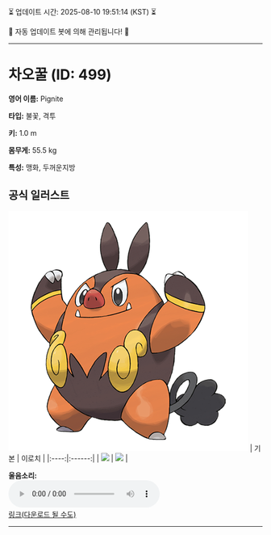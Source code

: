 
⏳ 업데이트 시간: 2025-08-10 19:51:14 (KST) ⏳

🤖 자동 업데이트 봇에 의해 관리됩니다! 🤖

---

# 차오꿀 (ID: 499)
**영어 이름:** Pignite

**타입:** 불꽃, 격투

**키:** 1.0 m

**몸무게:** 55.5 kg

**특성:** 맹화, 두꺼운지방

## 공식 일러스트
![](https://raw.githubusercontent.com/PokeAPI/sprites/master/sprites/pokemon/other/official-artwork/499.png)
| 기본 | 이로치 |
|:----:|:------:|
| <img src="http://play.pokemonshowdown.com/sprites/ani/pignite.gif" width="200"> | <img src="http://play.pokemonshowdown.com/sprites/ani-shiny/pignite.gif" width="200"> |

**울음소리:**<br><audio controls src="https://raw.githubusercontent.com/PokeAPI/cries/main/cries/pokemon/latest/499.ogg"></audio><br> [링크(다운로드 될 수도)](https://raw.githubusercontent.com/PokeAPI/cries/main/cries/pokemon/latest/499.ogg)


---
